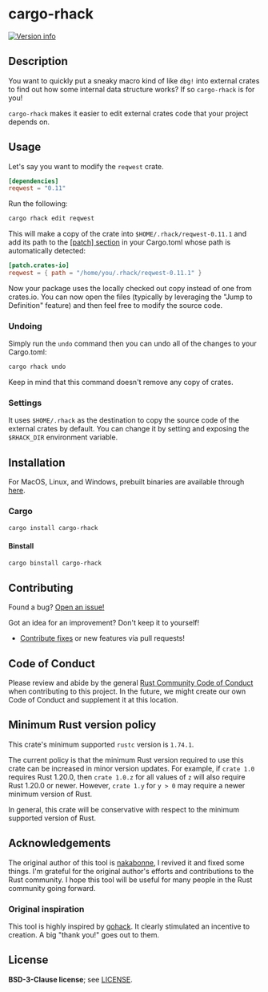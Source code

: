 # cargo-rhack

[![Version info](https://img.shields.io/crates/v/cargo-rhack.svg)](https://crates.io/crates/cargo-rhack)

## Description

You want to quickly put a sneaky macro kind of like `dbg!` into external crates
to find out how some internal data structure works? If so `cargo-rhack` is for
you!

`cargo-rhack` makes it easier to edit external crates code that your project
depends on.

## Usage

Let's say you want to modify the `reqwest` crate.

```toml
[dependencies]
reqwest = "0.11"
```

Run the following:

```sh
cargo rhack edit reqwest
```

This will make a copy of the crate into `$HOME/.rhack/reqwest-0.11.1` and add
its path to the
[[patch] section](https://doc.rust-lang.org/edition-guide/rust-2018/cargo-and-crates-io/replacing-dependencies-with-patch.html)
in your Cargo.toml whose path is automatically detected:

```toml
[patch.crates-io]
reqwest = { path = "/home/you/.rhack/reqwest-0.11.1" }
```

Now your package uses the locally checked out copy instead of one from
crates.io. You can now open the files (typically by leveraging the "Jump to
Definition" feature) and then feel free to modify the source code.

### Undoing

Simply run the `undo` command then you can undo all of the changes to your
Cargo.toml:

```sh
cargo rhack undo
```

Keep in mind that this command doesn't remove any copy of crates.

### Settings

It uses `$HOME/.rhack` as the destination to copy the source code of the
external crates by default. You can change it by setting and exposing the
`$RHACK_DIR` environment variable.

## Installation

For MacOS, Linux, and Windows, prebuilt binaries are available through
[here](https://github.com/simonsan/cargo-rhack/releases).

<!-- ### Debian/Ubuntu

```sh
wget https://github.com/nakabonne/rhack/releases/download/v0.1.0/rhack_linux_amd64.deb
apt install ./rhack_linux_amd64.deb
```

### Arch Linux

Currently there are no
[AUR packages](https://aur.archlinux.org/packages/cargo-rhack/) available. -->

### Cargo

```sh
cargo install cargo-rhack
```

#### Binstall

```sh
cargo binstall cargo-rhack
```

<!--
### From source

```sh
git clone https://github.com/simonsan/cargo-rhack.git
cargo build --release
sudo install -m755 target/release/cargo-rhack /usr/local/bin/cargo-rhack
```

If you want to generate the man page, you can install it with `scdoc`.

```sh
sudo mkdir -p /usr/local/share/man/man1
scdoc < rhack.1.scd > rhack.1
sudo install -m644 rhack.1 /usr/local/share/man/man1/rhack.1
``` -->

## Contributing

Found a bug?
[Open an issue!](https://github.com/simonsan/cargo-rhack/issues/new/choose)

Got an idea for an improvement? Don't keep it to yourself!

- [Contribute fixes](https://github.com/simonsan/cargo-rhack/contribute) or new
  features via pull requests!

## Code of Conduct

Please review and abide by the general
[Rust Community Code of Conduct](https://www.rust-lang.org/policies/code-of-conduct)
when contributing to this project. In the future, we might create our own Code
of Conduct and supplement it at this location.

## Minimum Rust version policy

This crate's minimum supported `rustc` version is `1.74.1`.

The current policy is that the minimum Rust version required to use this crate
can be increased in minor version updates. For example, if `crate 1.0` requires
Rust 1.20.0, then `crate 1.0.z` for all values of `z` will also require Rust
1.20.0 or newer. However, `crate 1.y` for `y > 0` may require a newer minimum
version of Rust.

In general, this crate will be conservative with respect to the minimum
supported version of Rust.

## Acknowledgements

The original author of this tool is [nakabonne](https://github.com/nakabonne), I
revived it and fixed some things. I'm grateful for the original author's efforts
and contributions to the Rust community. I hope this tool will be useful for
many people in the Rust community going forward.

### Original inspiration

This tool is highly inspired by [gohack](https://github.com/rogpeppe/gohack). It
clearly stimulated an incentive to creation. A big "thank you!" goes out to
them.

## License

**BSD-3-Clause license**; see [LICENSE](./LICENSE).
